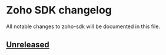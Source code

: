 # Zoho SDK changelog

All notable changes to zoho-sdk will be documented in this file.

## [Unreleased]

[Unreleased]: https://github.com/paulholden2/zoho-sdk/compare/9ebce10...HEAD
